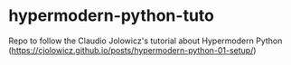 # hypermodern-python-tuto
Repo to follow the Claudio Jolowicz's tutorial about Hypermodern Python (https://cjolowicz.github.io/posts/hypermodern-python-01-setup/) 
